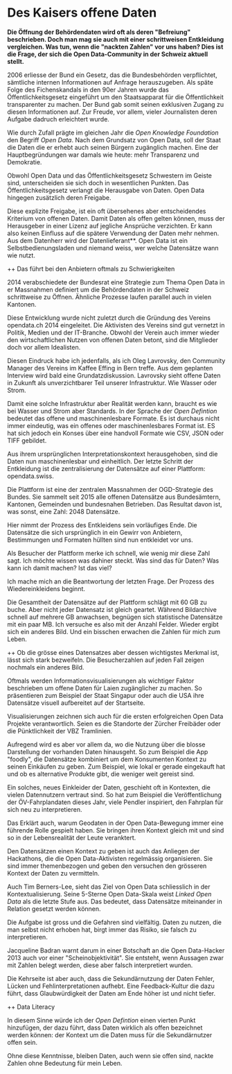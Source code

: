 # Des Kaisers offene Daten

**Die Öffnung der Behördendaten wird oft als deren "Befreiung" beschrieben. Doch man mag sie auch mit einer schrittweisen Entkleidung vergleichen. Was tun, wenn die "nackten Zahlen" vor uns haben? Dies ist die Frage, der sich die Open Data-Community in der Schweiz aktuell stellt.**

2006 erliesse der Bund ein Gesetz, das die Bundesbehörden verpflichtet, sämtliche internen Informationen auf Anfrage herauszugeben. Als späte Folge des Fichenskandals in den 90er Jahren wurde das Öffentlichkeitsgesetz eingeführt um den Staatsapparat für die Öffentlichkeit transparenter zu machen. Der Bund gab somit seinen exklusiven Zugang zu diesen Informationen auf. Zur Freude, vor allem, vieler Journalisten deren Aufgabe dadruch erleichtert wurde.

Wie durch Zufall prägte im gleichen Jahr die *Open Knowledge Foundation* den Begriff *Open Data*. Nach dem Grundsatz von Open Data, soll der Staat die Daten die er erhebt auch seinen Bürgern zugänglich machen. Eine der Hauptbegründungen war damals wie heute: mehr Transparenz und Demokratie.

Obwohl Open Data und das Öffentlichkeitsgesetz Schwestern im Geiste sind, unterscheiden sie sich doch in wesentlichen Punkten. Das Öffentlichkeitsgesetz verlangt die Herausgabe von Daten. Open Data hingegen zusätzlich deren Freigabe.

Diese explizite Freigabe, ist ein oft übersehenes aber entscheidendes Kriterium von offenen Daten. Damit Daten als offen gelten können, muss der Herausgeber in einer Lizenz auf jegliche Ansprüche verzichten. Er kann also keinen Einfluss auf die spätere Verwendung der Daten mehr nehmen. Aus dem Datenherr wird der Datenlieferant**. Open Data ist ein Selbstbedienungsladen und niemand weiss, wer welche Datensätze wann wie nutzt.

++ Das führt bei den Anbietern oftmals zu Schwierigkeiten

2014 verabschiedete der Bundesrat eine Strategie zum Thema Open Data in er Massnahmen definiert um die Behördendaten in der Schweiz schrittweise zu Öffnen. Ähnliche Prozesse laufen parallel auch in vielen Kantonen.

Diese Entwicklung wurde nicht zuletzt durch die Gründung des Vereins opendata.ch 2014 eingeleitet. Die Aktivisten des Vereins sind gut vernetzt in Politik, Medien und der IT-Branche. Obwohl der Verein auch immer wieder den wirtschaftlichen Nutzen von offenen Daten betont, sind die Mitglieder doch vor allem Idealisten.

Diesen Eindruck habe ich jedenfalls, als ich Oleg Lavrovsky, den Community Manager des Vereins im Kaffee Effing in Bern treffe. Aus dem geplanten Interview wird bald eine Grundatzdiskussion. Lavrovsky sieht offene Daten in Zukunft als unverzichtbarer Teil unserer Infrastruktur. Wie Wasser oder Strom. 

Damit eine solche Infrastruktur aber Realität werden kann, braucht es wie bei Wasser und Strom aber Standards. In der Sprache der *Open Defintion* bedeutet das offene und maschinenlesbare Formate. Es ist durchaus nicht immer eindeutig, was ein offenes oder maschinenlesbares Format ist. ES hat sich jedoch ein Konses über eine handvoll Formate wie CSV, JSON oder TIFF gebildet.

Aus ihrem ursprünglichen Interpretationskontext herausgehoben, sind die Daten nun maschinenlesbar und einheitlich. Der letzte Schritt der Entkleidung ist die zentralisierung der Datensätze auf einer Plattform: opendata.swiss.

Die Plattform ist eine der zentralen Massnahmen der OGD-Strategie des Bundes. Sie sammelt seit 2015 alle offenen Datensätze aus Bundesämtern, Kantonen, Gemeinden und bundesnahen Betrieben. Das Resultat davon ist, was sonst, eine Zahl: 2048 Datensätze.

Hier nimmt der Prozess des Entkleidens sein vorläufiges Ende. Die Datensätze die sich ursprünglich in ein Gewirr von Anbietern, Bestimmungen und Formaten hüllten sind nun entkleidet vor uns.

Als Besucher der Plattform merke ich schnell, wie wenig mir diese Zahl sagt. Ich möchte wissen was dahiner steckt. Was sind das für Daten? Was kann ich damit machen? Ist das viel?

Ich mache mich an die Beantwortung der letzten Frage. Der Prozess des Wiedereinkleidens beginnt.

Die Gesamtheit der Datensätze auf der Plattform schlägt mit 60 GB zu buche. Aber nicht jeder Datensatz ist gleich geartet. Während Bildarchive schnell auf mehrere GB anwachsen, begnügen sich statistische Datensätze mit ein paar MB. Ich versuche es also mit der Anzahl Felder. Wieder ergibt sich ein anderes Bild. Und ein bisschen erwachen die Zahlen für mich zum Leben.

++ Ob die grösse eines Datensatzes aber dessen wichtigstes Merkmal ist, lässt sich stark bezweifeln. Die Besucherzahlen auf jeden Fall zeigen nochmals ein anderes Bild.

Oftmals werden Informationsvisualisierungen als wichtiger Faktor beschrieben um offene Daten für Laien zugänglicher zu machen. So präsentieren zum Beispiel der Staat Singapur oder auch die USA ihre Datensätze visuell aufbereitet auf der Startseite.

Visualisierungen zeichnen sich auch für die ersten erfolgreichen Open Data Projekte verantwortlich. Seien es die Standorte der Zürcher Freibäder oder die Pünktlichkeit der VBZ Tramlinien.

Aufregend wird es aber vor allem da, wo die Nutzung über die blosse Darstellung der vorhanden Daten hinausgeht. So zum Beispiel die App "foodly", die Datensätze kombiniert um dem Konsumenten Kontext zu seinen Einkäufen zu geben. Zum Beispiel, wie lokal er gerade eingekauft hat und ob es alternative Produkte gibt, die weniger weit gereist sind.

Ein solches, neues Einkleider der Daten, geschieht oft in Kontexten, die vielen Datennutzern vertraut sind. So hat zum Beispiel die Veröffentlichung der ÖV-Fahrplandaten dieses Jahr, viele Pendler inspiriert, den Fahrplan für sich neu zu interpretieren.

Das Erklärt auch, warum Geodaten in der Open Data-Bewegung immer eine führende Rolle gespielt haben. Sie bringen ihren Kontext gleich mit und sind so in der Lebensrealität der Leute veranktert.

Den Datensätzen einen Kontext zu geben ist auch das Anliegen der Hackathons, die die Open Data-Aktivisten regelmässig organisieren. Sie sind immer themenbezogen und geben den versuchen den grösseren Kontext der Daten zu vermitteln.

Auch Tim Berners-Lee, sieht das Ziel von Open Data schliesslich in der Kontextualisierung. Seine 5-Sterne Open Data-Skala weist *Linked Open Data* als die letzte Stufe aus. Das bedeutet, dass Datensätze miteinander in Relation gesetzt werden können.

Die Aufgabe ist gross und die Gefahren sind vielfältig. Daten zu nutzen, die man selbst nicht erhoben hat, birgt immer das Risiko, sie falsch zu interpretieren.

Jacqueline Badran warnt darum in einer Botschaft an die Open Data-Hacker 2013 auch vor einer "Scheinobjektivität". Sie entsteht, wenn Aussagen zwar mit Zahlen belegt werden, diese aber falsch interpretiert wurden.

Die Kehrseite ist aber auch, dass die Sekundärnutzung der Daten Fehler, Lücken und Fehlinterpretationen aufhebt. Eine Feedback-Kultur die dazu führt, dass Glaubwürdigkeit der Daten am Ende höher ist und nicht tiefer.

++ Data Literacy

In diesem Sinne würde ich der *Open Defintion* einen vierten Punkt hinzufügen, der dazu führt, dass Daten wirklich als offen bezeichnet werden können: der Kontext um die Daten muss für die Sekundärnutzer offen sein.

Ohne diese Kenntnisse, bleiben Daten, auch wenn sie offen sind, nackte Zahlen ohne Bedeutung für mein Leben.



<script src="presentation/presentation.js"></script>
